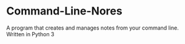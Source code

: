 # Command-Line-Nores
A program that creates and manages notes from your command line. Written in Python 3

